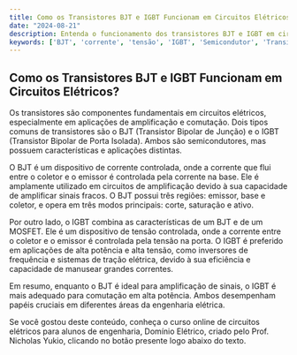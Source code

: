```yaml
---
title: Como os Transistores BJT e IGBT Funcionam em Circuitos Elétricos?
date: "2024-08-21"
description: Entenda o funcionamento dos transistores BJT e IGBT em circuitos elétricos e suas principais diferenças.
keywords: ['BJT', 'corrente', 'tensão', 'IGBT', 'Semicondutor', 'Transistor', 'simples']
---
```


## Como os Transistores BJT e IGBT Funcionam em Circuitos Elétricos?

Os transistores são componentes fundamentais em circuitos elétricos, especialmente em aplicações de amplificação e comutação. Dois tipos comuns de transistores são o BJT (Transistor Bipolar de Junção) e o IGBT (Transistor Bipolar de Porta Isolada). Ambos são semicondutores, mas possuem características e aplicações distintas.

O BJT é um dispositivo de corrente controlada, onde a corrente que flui entre o coletor e o emissor é controlada pela corrente na base. Ele é amplamente utilizado em circuitos de amplificação devido à sua capacidade de amplificar sinais fracos. O BJT possui três regiões: emissor, base e coletor, e opera em três modos principais: corte, saturação e ativo.

Por outro lado, o IGBT combina as características de um BJT e de um MOSFET. Ele é um dispositivo de tensão controlada, onde a corrente entre o coletor e o emissor é controlada pela tensão na porta. O IGBT é preferido em aplicações de alta potência e alta tensão, como inversores de frequência e sistemas de tração elétrica, devido à sua eficiência e capacidade de manusear grandes correntes.

Em resumo, enquanto o BJT é ideal para amplificação de sinais, o IGBT é mais adequado para comutação em alta potência. Ambos desempenham papéis cruciais em diferentes áreas da engenharia elétrica.

Se você gostou deste conteúdo, conheça o curso online de circuitos elétricos para alunos de engenharia, Domínio Elétrico, criado pelo Prof. Nicholas Yukio, clicando no botão presente logo abaixo do texto.